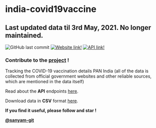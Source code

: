# india-covid19vaccine

## Last updated data til 3rd May, 2021. No longer maintained.

![GitHub last commit](https://img.shields.io/github/last-commit/india-covid19vaccine/india-covid19vaccine.github.io)
[![Website link!](https://img.shields.io/badge/website-link-1abc9c.svg)](https://india-covid19vaccine.github.io)
[![API link!](https://img.shields.io/badge/API-link-1abc9c.svg)](https://india-covid19vaccine.github.io/api)

### Contribute to the [project](https://github.com/india-covid19vaccine/india-covid19vaccine.github.io) !

Tracking the COVID-19 vaccination details PAN India (all of the data is collected from official government websites and other reliable sources, which are mentioned in the data itself)

Read about the **API** endpoints [here](https://india-covid19vaccine.github.io/api/).

Download data in **CSV** format [here](https://india-covid19vaccine.github.io/csv/).

**If you find it useful, please follow and star !**

**[@sanyam-git](https://github.com/sanyam-git)**
